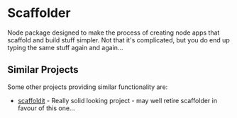# Scaffolder

Node package designed to make the process of creating node apps that scaffold and build stuff simpler.  Not that it's complicated, but you do end up typing the same stuff again and again...

## Similar Projects

Some other projects providing similar functionality are:

- [scaffoldit](https://github.com/crcn/scaffoldit) - Really solid looking project - may well retire scaffolder in favour of this one...